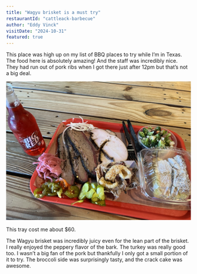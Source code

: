 ```yaml
---
title: "Wagyu brisket is a must try"
restaurantId: "cattleack-barbecue"
author: "Eddy Vinck"
visitDate: "2024-10-31"
featured: true
---
```


This place was high up on my list of BBQ places to try while I’m in Texas. The food here is absolutely amazing! And the staff was incredibly nice. They had run out of pork ribs when I got there just after 12pm but that’s not a big deal.

![The tray of food at Cattleack Barbecue](../restaurants/img/cattleack-barbecue-tray.jpeg)

This tray cost me about $60.

The Wagyu brisket was incredibly juicy even for the lean part of the brisket. I really enjoyed the peppery flavor of the bark. The turkey was really good too. I wasn’t a big fan of the pork but thankfully I only got a small portion of it to try. The broccoli side was surprisingly tasty, and the crack cake was awesome.

